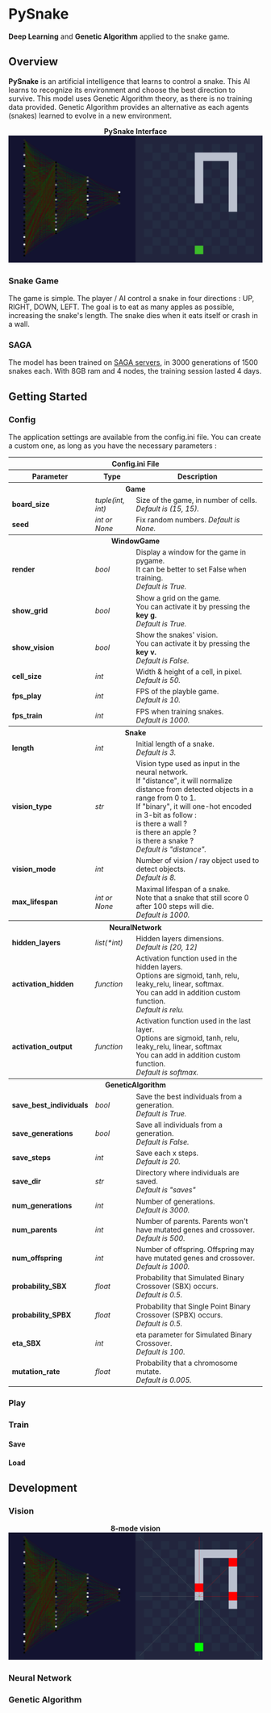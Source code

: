 # PySnake

**Deep Learning** and **Genetic Algorithm** applied to the snake game.

## Overview

**PySnake** is an artificial intelligence that learns to control a snake. This AI learns to recognize its environment and choose the best direction to survive.
This model uses Genetic Algorithm theory, as there is no training data provided. Genetic Algorithm provides an alternative as each agents (snakes) learned to evolve in a new environment.

<p align="center">
  <b>PySnake Interface</b><br>
  <img src="img/pysnake_intro.png">
  <br>
</p>


### Snake Game

The game is simple. The player / AI control a snake in four directions : UP, RIGHT, DOWN, LEFT. The goal is to eat as many apples as possible, increasing the snake's length.
The snake dies when it eats itself or crash in a wall.

### SAGA

The model has been trained on [SAGA servers](https://documentation.sigma2.no/quick/saga.html), in 3000 generations of 1500 snakes each.
With 8GB ram and 4 nodes, the training session lasted 4 days.

## Getting Started


### Config

The application settings are available from the config.ini file. You can create a custom one, as long as you have the necessary parameters : 

<div class="tg-wrap"><table>
  <tr>
    <th colspan="3"><b>Config.ini File</th>
  </tr>
  <tr>
    <th><b>Parameter</th>
    <th><b>Type</th>
    <th><b>Description</th>
  </tr>
  <tr>
    <th colspan="3"><b>Game<br></th>
  </tr>
  <tr>
    <td><b>board_size<br></td>
    <td><i>tuple(int, int)<br></td>
    <td>Size of the game, in number of cells. <i>Default is (15, 15).</td>
  </tr>
  <tr>
    <td><b>seed<br></td>
    <td><i>int or None<br></td>
    <td>Fix random numbers. <i>Default is None.</td>
  </tr>
  <tr>
    <th colspan="3"><b>WindowGame<br></th>
  </tr>
  <tr>
    <td><b>render<br></td>
    <td><i>bool<br></td>
    <td>Display a window for the game in pygame. <br>It can be better to set False when training.<br><i>Default is True.</td>
  </tr>
  <tr>
    <td><b>show_grid<br></td>
    <td><i>bool<br></td>
    <td>Show a grid on the game.<br> You can activate it by pressing the <b>key g.</b><br><i>Default is True.</td>
  </tr>
  <tr>
    <td><b>show_vision<br></td>
    <td><i>bool<br></td>
    <td>Show the snakes' vision.<br>You can activate it by pressing the <b>key v.</b><br><i>Default is False.</td>
  </tr>
  <tr>
    <td><b>cell_size<br></td>
    <td><i>int<br></td>
    <td>Width & height of a cell, in pixel.<br><i>Default is 50.</td>
  </tr>
  <tr>
    <td><b>fps_play<br></td>
    <td><i>int<br></td>
    <td>FPS of the playble game.<br><i>Default is 10.</td>
  </tr>
  <tr>
    <td><b>fps_train<br></td>
    <td><i>int<br></td>
    <td>FPS when training snakes.<br><i>Default is 1000.</td>
  </tr>
  <tr>
    <th colspan="3"><b>Snake<br></th>
  </tr>
  <tr>
    <td><b>length<br></td>
    <td><i>int<br></td>
    <td>Initial length of a snake.<br><i>Default is 3.</td>
  </tr>
  <tr>
    <td><b>vision_type<br></td>
    <td><i>str<br></td>
    <td>Vision type used as input in the neural network.<br>If "distance", it will normalize distance from detected objects in a range from 0 to 1.<br>If "binary", it will one-hot encoded in 3-bit as follow : <br>is there a wall ?<br>is there an apple ?<br>is there a snake ?<br><i>Default is "distance".</td>
  </tr>
  <tr>
    <td><b>vision_mode<br></td>
    <td><i>int<br></td>
    <td>Number of vision / ray object used to detect objects.<br><i>Default is 8.</td>
  </tr>
  <tr>
    <td><b>max_lifespan<br></td>
    <td><i>int or None<br></td>
    <td>Maximal lifespan of a snake.<br>Note that a snake that still score 0 after 100 steps will die.<br><i>Default is 1000.</td>
  </tr>
  <tr>
    <th colspan="3"><b>NeuralNetwork</th>
  </tr>
  <tr>
    <td><b>hidden_layers<br></td>
    <td><i>list(*int)<br></td>
    <td>Hidden layers dimensions.<br><i>Default is [20, 12]</td>
  </tr>
  <tr>
    <td><b>activation_hidden<br></td>
    <td><i>function<br></td>
    <td>Activation function used in the hidden layers.<br>Options are sigmoid, tanh, relu, leaky_relu, linear, softmax.<br>You can add in addition custom function.<br><i>Default is relu.</td>
  </tr>
  <tr>
    <td><b>activation_output<br></td>
    <td><i>function<br></td>
    <td>Activation function used in the last layer.<br>Options are sigmoid, tanh, relu, leaky_relu, linear, softmax<br>You can add in addition custom function.<br><i>Default is softmax.<br></td>
  </tr>
  <tr>
    <th colspan="3"><b>GeneticAlgorithm<br></th>
  </tr>
  <tr>
    <td><b>save_best_individuals<br></td>
    <td><i>bool<br></td>
    <td>Save the best individuals from a generation.<br><i>Default is True.</td>
  </tr>
  <tr>
    <td><b>save_generations<br></td>
    <td><i>bool<br></td>
    <td>Save all individuals from a generation.<br><i>Default is False.</td>
  </tr>
  <tr>
    <td><b>save_steps<br></td>
    <td><i>int<br></td>
    <td>Save each x steps.<br><i>Default is 20.</td>
  </tr>
  <tr>
    <td><b>save_dir<br></td>
    <td><i>str<br></td>
    <td>Directory where individuals are saved.<br><i>Default is "saves"</td>
  </tr>
  <tr>
    <td><b>num_generations<br></td>
    <td><i>int<br></td>
    <td>Number of generations.<br><i>Default is 3000.</td>
  </tr>
  <tr>
    <td><b>num_parents<br></td>
    <td><i>int<br></td>
    <td>Number of parents. Parents won't have mutated genes and crossover.<br><i>Default is 500.</td>
  </tr>
  <tr>
    <td><b>num_offspring<br></td>
    <td><i>int<br></td>
    <td>Number of offspring. Offspring may have mutated genes and crossover.<br><i>Default is 1000.</td>
  </tr>
  <tr>
    <td><b>probability_SBX<br></td>
    <td><i>float<br></td>
    <td>Probability that Simulated Binary Crossover (SBX) occurs.<br><i>Default is 0.5.</td>
  </tr>
  <tr>
    <td><b>probability_SPBX<br></td>
    <td><i>float<br></td>
    <td>Probability that Single Point Binary Crossover (SPBX) occurs.<br><i>Default is 0.5.</td>
  </tr>
  <tr>
    <td><b>eta_SBX<br></td>
    <td><i>int<br></td>
    <td>eta parameter for Simulated Binary Crossover.<br><i>Default is 100.</td>
  </tr>
  <tr>
    <td><b>mutation_rate<br></td>
    <td><i>float<br></td>
    <td>Probability that a chromosome mutate.<br><i>Default is 0.005.</td>
  </tr>
</table></div>
  

### Play

### Train

#### Save

#### Load

## Development

### Vision

<p align="center">
  <b>8-mode vision</b><br>
  <img src="img/pysnake_vision.png">
  <br>
</p>

### Neural Network

### Genetic Algorithm
